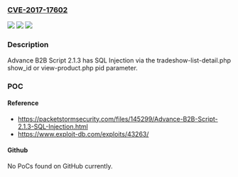 ### [CVE-2017-17602](https://cve.mitre.org/cgi-bin/cvename.cgi?name=CVE-2017-17602)
![](https://img.shields.io/static/v1?label=Product&message=n%2Fa&color=blue)
![](https://img.shields.io/static/v1?label=Version&message=n%2Fa&color=blue)
![](https://img.shields.io/static/v1?label=Vulnerability&message=n%2Fa&color=brighgreen)

### Description

Advance B2B Script 2.1.3 has SQL Injection via the tradeshow-list-detail.php show_id or view-product.php pid parameter.

### POC

#### Reference
- https://packetstormsecurity.com/files/145299/Advance-B2B-Script-2.1.3-SQL-Injection.html
- https://www.exploit-db.com/exploits/43263/

#### Github
No PoCs found on GitHub currently.

